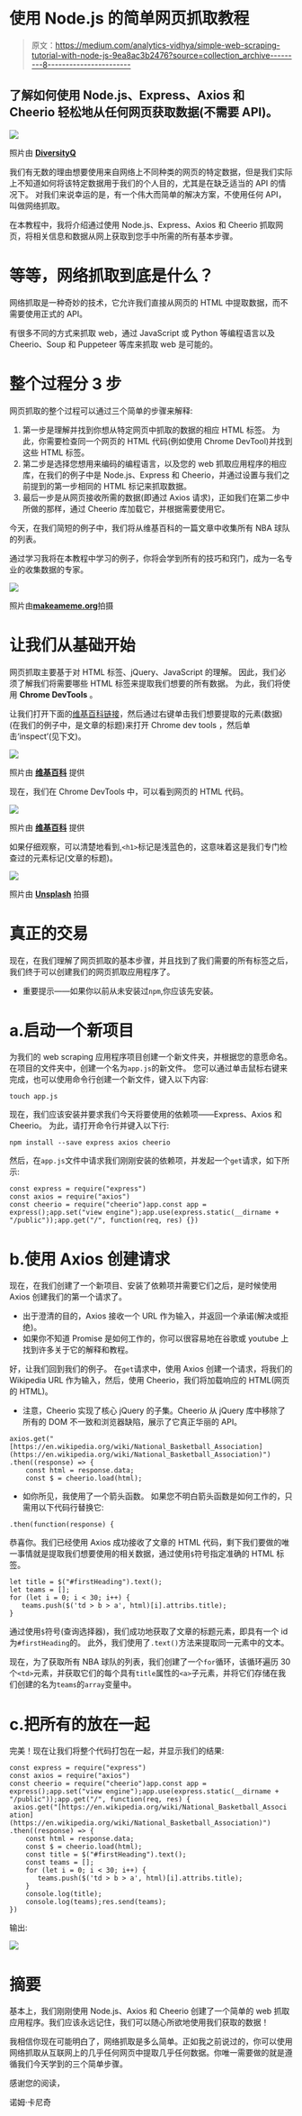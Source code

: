 # 使用 Node.js 的简单网页抓取教程

> 原文：<https://medium.com/analytics-vidhya/simple-web-scraping-tutorial-with-node-js-9ea8ac3b2476?source=collection_archive---------8----------------------->

## 了解如何使用 Node.js、Express、Axios 和 Cheerio 轻松地从任何网页获取数据(不需要 API)。

![](img/7fe941dc3efae742e797c29ccfb65964.png)

照片由 [**DiversityQ**](https://diversityq.com/coding-course-looks-to-improve-diversity-and-inclusion-in-tech-1509189/)

我们有无数的理由想要使用来自网络上不同种类的网页的特定数据，但是我们实际上不知道如何将该特定数据用于我们的个人目的，尤其是在缺乏适当的 API 的情况下。
对我们来说幸运的是，有一个伟大而简单的解决方案，不使用任何 API，叫做网络抓取。

在本教程中，我将介绍通过使用 Node.js、Express、Axios 和 Cheerio 抓取网页，将相关信息和数据从网上获取到您手中所需的所有基本步骤。

# 等等，网络抓取到底是什么？

网络抓取是一种奇妙的技术，它允许我们直接从网页的 HTML 中提取数据，而不需要使用正式的 API。

有很多不同的方式来抓取 web，通过 JavaScript 或 Python 等编程语言以及 Cheerio、Soup 和 Puppeteer 等库来抓取 web 是可能的。

# 整个过程分 3 步

网页抓取的整个过程可以通过三个简单的步骤来解释:

1.  第一步是理解并找到你想从特定网页中抓取的数据的相应 HTML 标签。
    为此，你需要检查同一个网页的 HTML 代码(例如使用 Chrome DevTool)并找到这些 HTML 标签。
2.  第二步是选择您想用来编码的编程语言，以及您的 web 抓取应用程序的相应库，在我们的例子中是 Node.js、Express 和 Cheerio，并通过设置与我们之前提到的第一步相同的 HTML 标记来抓取数据。
3.  最后一步是从网页接收所需的数据(即通过 Axios 请求)，正如我们在第二步中所做的那样，通过 Cheerio 库加载它，并根据需要使用它。

今天，在我们简短的例子中，我们将从维基百科的一篇文章中收集所有 NBA 球队的列表。

通过学习我将在本教程中学习的例子，你将会学到所有的技巧和窍门，成为一名专业的收集数据的专家。

![](img/a94d57f23a3c274ddd9b5317fdfd88a5.png)

照片由[**makeameme.org**](https://makeameme.org/meme/let-the-fun-441qbn)拍摄

# 让我们从基础开始

网页抓取主要基于对 HTML 标签、jQuery、JavaScript 的理解。
因此，我们必须了解我们将需要哪些 HTML 标签来提取我们想要的所有数据。
为此，我们将使用 **Chrome DevTools** 。

让我们打开下面的[维基百科链接](https://en.wikipedia.org/wiki/National_Basketball_Association)，然后通过右键单击我们想要提取的元素(数据)
(在我们的例子中，是文章的标题)来打开 Chrome dev tools
，然后单击‘inspect’(见下文)。

![](img/e1758d682bf82d37500587db8752da00.png)

照片由 [**维基百科**](https://en.wikipedia.org/wiki/National_Basketball_Association) 提供

现在，我们在 Chrome DevTools 中，可以看到网页的 HTML 代码。

![](img/4cb86f5a9f4f3dc31bb580541a28c7c0.png)

照片由 [**维基百科**](https://en.wikipedia.org/wiki/National_Basketball_Association) 提供

如果仔细观察，可以清楚地看到,`<h1>`标记是浅蓝色的，这意味着这是我们专门检查过的元素标记(文章的标题)。

![](img/54c7d21612031a782a72110845faa9c3.png)

照片由 [**Unsplash**](https://unsplash.com/photos/MSN8TFhJ0is) 拍摄

# 真正的交易

现在，在我们理解了网页抓取的基本步骤，并且找到了我们需要的所有标签之后，我们终于可以创建我们的网页抓取应用程序了。

*   重要提示——如果你以前从未安装过`npm`,你应该先安装。

# a.启动一个新项目

为我们的 web scraping 应用程序项目创建一个新文件夹，并根据您的意愿命名。在项目的文件夹中，创建一个名为`app.js`的新文件。
您可以通过单击鼠标右键来完成，也可以使用命令行创建一个新文件，键入以下内容:

```
touch app.js
```

现在，我们应该安装并要求我们今天将要使用的依赖项——Express、Axios 和 Cheerio。
为此，请打开命令行并键入以下行:

```
npm install --save express axios cheerio
```

然后，在`app.js`文件中请求我们刚刚安装的依赖项，并发起一个`get`请求，如下所示:

```
const express = require("express")
const axios = require("axios")
const cheerio = require("cheerio")app.const app = express();app.set("view engine");app.use(express.static(__dirname + "/public"));app.get("/", function(req, res) {})
```

# b.使用 Axios 创建请求

现在，在我们创建了一个新项目、安装了依赖项并需要它们之后，是时候使用 Axios 创建我们的第一个请求了。

*   出于澄清的目的，Axios 接收一个 URL 作为输入，并返回一个承诺(解决或拒绝)。
*   如果你不知道 Promise 是如何工作的，你可以很容易地在谷歌或 youtube 上找到许多关于它的解释和教程。

好，让我们回到我们的例子。
在`get`请求中，使用 Axios 创建一个请求，将我们的 Wikipedia URL 作为输入，然后，使用 Cheerio，我们将加载响应的 HTML(网页的 HTML)。

*   注意，Cheerio 实现了核心 jQuery 的子集。Cheerio 从 jQuery 库中移除了所有的 DOM 不一致和浏览器缺陷，展示了它真正华丽的 API。

```
axios.get("[https://en.wikipedia.org/wiki/National_Basketball_Association](https://en.wikipedia.org/wiki/National_Basketball_Association)")
.then((response) => {
    const html = response.data;
    const $ = cheerio.load(html);
```

*   如你所见，我使用了一个箭头函数。
    如果您不明白箭头函数是如何工作的，只需用以下代码行替换它:

```
.then(function(response) {
```

恭喜你。我们已经使用 Axios 成功接收了文章的 HTML 代码，剩下我们要做的唯一事情就是提取我们想要使用的相关数据，通过使用`$`符号指定准确的 HTML 标签。

```
let title = $("#firstHeading").text();
let teams = [];
for (let i = 0; i < 30; i++) {
   teams.push($('td > b > a', html)[i].attribs.title);
}
```

通过使用`$`符号(查询选择器)，我们成功地获取了文章的标题元素，即具有一个 id 为`#firstHeading`的。
此外，我们使用了`.text()`方法来提取同一元素中的文本。

现在，为了获取所有 NBA 球队的列表，我们创建了一个`for`循环，该循环遍历 30 个`<td>`元素，并获取它们的每个具有`title`属性的`<a>`子元素，并将它们存储在我们创建的名为`teams`的`array`变量中。

# c.把所有的放在一起

完美！现在让我们将整个代码打包在一起，并显示我们的结果:

```
const express = require("express")
const axios = require("axios")
const cheerio = require("cheerio")app.const app = express();app.set("view engine");app.use(express.static(__dirname + "/public"));app.get("/", function(req, res) {
 axios.get("[https://en.wikipedia.org/wiki/National_Basketball_Associ       ation](https://en.wikipedia.org/wiki/National_Basketball_Association)")
.then((response) => {
    const html = response.data;
    const $ = cheerio.load(html);
    const title = $("#firstHeading").text();
    const teams = [];
    for (let i = 0; i < 30; i++) {
       teams.push($('td > b > a', html)[i].attribs.title);
    }
    console.log(title);
    console.log(teams);res.send(teams);
})
```

输出:

![](img/e7176b54e9983ec80edec927408da7ce.png)

# 摘要

基本上，我们刚刚使用 Node.js、Axios 和 Cheerio 创建了一个简单的 web 抓取应用程序。我们应该永远记住，我们可以随心所欲地使用我们获取的数据！

我相信你现在可能明白了，网络抓取是多么简单。正如我之前说过的，你可以使用网络抓取从互联网上的几乎任何网页中提取几乎任何数据。你唯一需要做的就是遵循我们今天学到的三个简单步骤。

感谢您的阅读，

诺姆·卡尼奇